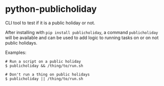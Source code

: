 # python-publicholiday
CLI tool to test if it is a public holiday or not.

After installing with `pip install publicholiday`, a command `publicholiday` will be available and can be used to add logic to running tasks on or on not public holidays.

Examples:
```
# Run a script on a public holiday
$ publicholiday && /thing/to/run.sh

# Don't run a thing on public holidays
$ publicholiday || /thing/to/run.sh
```
